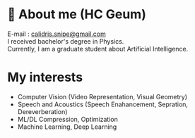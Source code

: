 # :eyes: About me (HC Geum)
E-mail : calidris.snipe@gmail.com  
I received bachelor's degree in Physics.  
Currently, I am a graduate student about Artificial Intelligence. 
# My interests
- Computer Vision (Video Representation, Visual Geometry)
- Speech and Acoustics (Speech Enahancement, Sepration, Dereverberation)
- ML/DL Compression, Optimization
- Machine Learning, Deep Learning
